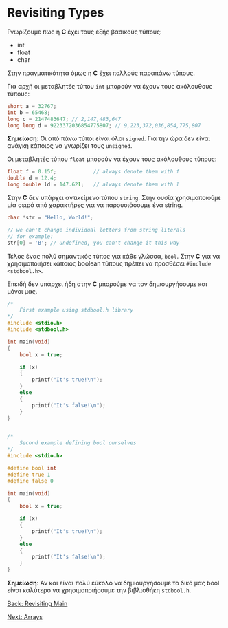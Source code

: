 # Revisiting Types

Γνωρίζουμε πως η **C** έχει τους εξής βασικούς τύπους:

* int
* float
* char

Στην πραγματικότητα όμως η **C** έχει πολλούς παραπάνω τύπους.

Για αρχή οι μεταβλητές τύπου `int` μπορούν να έχουν τους ακόλουθους τύπους:

```C
short a = 32767;
int b = 65468;
long c = 2147483647; // 2,147,483,647
long long d = 9223372036854775807; // 9,223,372,036,854,775,807
```

**Σημείωση**: Οι από πάνω τύποι είναι όλοι `signed`. Για την ώρα δεν είναι ανάγκη κάποιος να γνωρίζει τους `unsigned`.

Οι μεταβλητές τύπου `float` μπορούν να έχουν τους ακόλουθους τύπους:

```C
float f = 0.15f;            // always denote them with f
double d = 12.4;
long double ld = 147.62l;   // always denote them with l
```

Στην **C** δεν υπάρχει αντικείμενο τύπου `string`. Στην ουσία χρησιμοποιούμε μία σειρά από χαρακτήρες για να παρουσιάσουμε ένα string.

```C
char *str = "Hello, World!";

// we can't change individual letters from string literals
// for example:
str[0] = 'B'; // undefined, you can't change it this way
```
Τέλος ένας πολύ σημαντικός τύπος για κάθε γλώσσα, `bool`. Στην **C** για να χρησιμοποιήσει κάποιος boolean τύπους πρέπει να προσθέσει `#include <stdbool.h>`.

Επειδή δεν υπάρχει ήδη στην **C** μπορούμε να τον δημιουργήσουμε και μόνοι μας.

```C
/*
    First example using stdbool.h library
*/
#include <stdio.h>
#include <stdbool.h>

int main(void)
{
    bool x = true;

    if (x)
    {
        printf("It's true!\n");
    }
    else
    {
        printf("It's false!\n");
    }
}


/*
    Second example defining bool ourselves
*/
#include <stdio.h>

#define bool int
#define true 1
#define false 0

int main(void)
{
    bool x = true;

    if (x)
    {
        printf("It's true!\n");
    }
    else
    {
        printf("It's false!\n");
    }
}

```
**Σημείωση**: Αν και είναι πολύ εύκολο να δημιουργήσουμε το δικό μας bool είναι καλύτερο να χρησιμοποιήσουμε την βιβλιοθήκη `stdbool.h`.

[Back: Revisiting Main](https://github.com/unipi-projects/extras/blob/main/Languages/C/RevisitingMain/README.md)

[Next: Arrays](https://github.com/unipi-projects/extras/blob/main/Languages/C/RevisitingMain/README.md)
